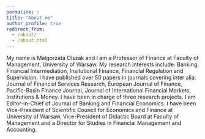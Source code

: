 ```yaml
---
permalink: /
title: "About me"
author_profile: true
redirect_from: 
  - /about/
  - /about.html
---
```


My name is Małgorzata Olszak and I am a Professor of Finance at Faculty of Management, University of Warsaw. My research interests include: Banking, Financial Intermediation, Insitutional Finance, Financial Regulation and Supervision. I have published over 50 papers in journals covering inter alia: Journal of Financial Services Research, European Journal of Finance, Pacific-Basin Finance Journal,  Journal of International Financial Markets, Institutions & Money. I have been in charge of three research projects. I am Editor-in-Chief of Journal of Banking and Financial Economics. I have been Vice-President of Scientific Council for Economics and Finance at University of Warsaw, Vice-President of Didactic Board at Faculty of Management and a Director for Studies in Financial Management and Accounting.  
